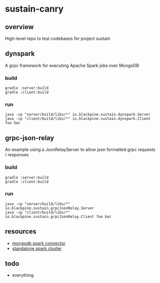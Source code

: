 # sustain-canry
## overview
High-level repo to test codebases for project sustain

## dynspark
A grpc framework for executing Apache Spark jobs over MongoDB
### build
    gradle :server:build
    gradle :client:build
### run
    java -cp "server/build/libs/*" io.blackpine.sustain.dynspark.Server
    java -cp "client/build/libs/*" io.blackpine.sustain.dynspark.Client foo bar

## grpc-json-relay
An example using a JsonRelayServer to allow json formatted grpc requests / responses
### build
    gradle :server:build
    gradle :client:build
### run
    java -cp "server/build/libs/*" io.blackpine.sustain.grpcJsonRelay.Server
    java -cp "client/build/libs/*" io.blackpine.sustain.grpcJsonRelay.Client foo bar

## resources
- [mongodb spark connector](https://docs.mongodb.com/spark-connector/master/java-api)
- [standalone spark cluster](https://spark.apache.org/docs/latest/spark-standalone.html)

## todo
- everything
